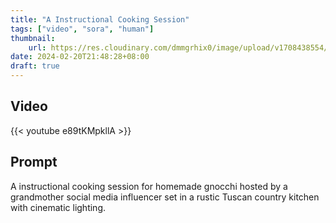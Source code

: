 ```yaml
---
title: "A Instructional Cooking Session"
tags: ["video", "sora", "human"]
thumbnail:
    url: https://res.cloudinary.com/dmmgrhix0/image/upload/v1708438554/sora-video/ck5stxkhoe8cufigsy0g.jpg
date: 2024-02-20T21:48:28+08:00
draft: true
---
```


## Video

{{< youtube e89tKMpkllA >}}


## Prompt

A instructional cooking session for homemade gnocchi hosted by a grandmother social media influencer set in a rustic Tuscan country kitchen with cinematic lighting.
